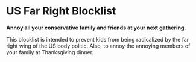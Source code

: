 # US Far Right Blocklist

**Annoy all your conservative family and friends at your next gathering.**

This blocklist is intended to prevent kids from being radicalized by the far right wing of the US body politic. Also, to annoy the annoying members of your family at Thanksgiving dinner.
